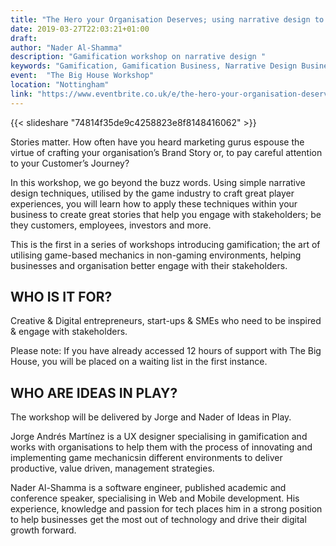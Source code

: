 ```yaml
---
title: "The Hero your Organisation Deserves; using narrative design to enhance engagement"
date: 2019-03-27T22:03:21+01:00
draft: 
author: "Nader Al-Shamma"
description: "Gamification workshop on narrative design " 
keywords: "Gamification, Gamification Business, Narrative Design Business"
event:  "The Big House Workshop"
location: "Nottingham"
link: "https://www.eventbrite.co.uk/e/the-hero-your-organisation-deserves-tickets-56973740993#"
---
```


{{< slideshare "74814f35de9c4258823e8f8148416062" >}}

Stories matter. How often have you heard marketing gurus espouse the virtue of crafting your organisation’s Brand Story 
or, to pay careful attention to your Customer’s Journey?

In this workshop, we go beyond the buzz words. Using simple narrative design techniques, utilised by the game industry 
to craft great player experiences, you will learn how to apply these techniques within your business to create great 
stories that help you engage with stakeholders; be they customers, employees, investors and more.

This is the first in a series of workshops introducing gamification; the art of utilising game-based mechanics in 
non-gaming environments, helping businesses and organisation better engage with their stakeholders.

## WHO IS IT FOR?

Creative & Digital entrepreneurs, start-ups & SMEs who need to be inspired & engage with stakeholders.

Please note: If you have already accessed 12 hours of support with The Big House, you will be placed on a waiting list 
in the first instance.


## WHO ARE IDEAS IN PLAY?

The workshop will be delivered by Jorge and Nader of Ideas in Play. 

Jorge Andrés Martínez is a UX designer specialising in gamification and works with organisations to help them with the 
process of innovating and implementing game mechanicsin different environments to deliver productive, value driven, 
management strategies.

Nader Al-Shamma is a software engineer, published academic and conference speaker, specialising in Web and Mobile 
development. His experience, knowledge and passion for tech places him in a strong position to help businesses get the 
most out of technology and drive their digital growth forward.

